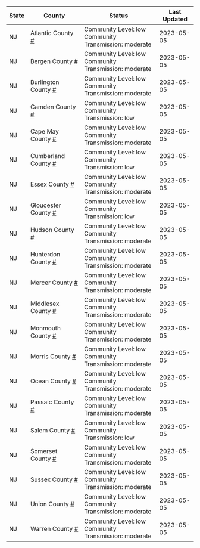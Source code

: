 State | County | Status | Last Updated
--- | --- | --- | --- 
NJ | Atlantic County <a href="#atlantic_county">#</a> | <a name="atlantic_county"></a>Community Level: low<br/>Community Transmission: moderate | 2023-05-05
NJ | Bergen County <a href="#bergen_county">#</a> | <a name="bergen_county"></a>Community Level: low<br/>Community Transmission: moderate | 2023-05-05
NJ | Burlington County <a href="#burlington_county">#</a> | <a name="burlington_county"></a>Community Level: low<br/>Community Transmission: moderate | 2023-05-05
NJ | Camden County <a href="#camden_county">#</a> | <a name="camden_county"></a>Community Level: low<br/>Community Transmission: low | 2023-05-05
NJ | Cape May County <a href="#cape_may_county">#</a> | <a name="cape_may_county"></a>Community Level: low<br/>Community Transmission: moderate | 2023-05-05
NJ | Cumberland County <a href="#cumberland_county">#</a> | <a name="cumberland_county"></a>Community Level: low<br/>Community Transmission: low | 2023-05-05
NJ | Essex County <a href="#essex_county">#</a> | <a name="essex_county"></a>Community Level: low<br/>Community Transmission: moderate | 2023-05-05
NJ | Gloucester County <a href="#gloucester_county">#</a> | <a name="gloucester_county"></a>Community Level: low<br/>Community Transmission: low | 2023-05-05
NJ | Hudson County <a href="#hudson_county">#</a> | <a name="hudson_county"></a>Community Level: low<br/>Community Transmission: moderate | 2023-05-05
NJ | Hunterdon County <a href="#hunterdon_county">#</a> | <a name="hunterdon_county"></a>Community Level: low<br/>Community Transmission: moderate | 2023-05-05
NJ | Mercer County <a href="#mercer_county">#</a> | <a name="mercer_county"></a>Community Level: low<br/>Community Transmission: moderate | 2023-05-05
NJ | Middlesex County <a href="#middlesex_county">#</a> | <a name="middlesex_county"></a>Community Level: low<br/>Community Transmission: moderate | 2023-05-05
NJ | Monmouth County <a href="#monmouth_county">#</a> | <a name="monmouth_county"></a>Community Level: low<br/>Community Transmission: moderate | 2023-05-05
NJ | Morris County <a href="#morris_county">#</a> | <a name="morris_county"></a>Community Level: low<br/>Community Transmission: moderate | 2023-05-05
NJ | Ocean County <a href="#ocean_county">#</a> | <a name="ocean_county"></a>Community Level: low<br/>Community Transmission: moderate | 2023-05-05
NJ | Passaic County <a href="#passaic_county">#</a> | <a name="passaic_county"></a>Community Level: low<br/>Community Transmission: moderate | 2023-05-05
NJ | Salem County <a href="#salem_county">#</a> | <a name="salem_county"></a>Community Level: low<br/>Community Transmission: low | 2023-05-05
NJ | Somerset County <a href="#somerset_county">#</a> | <a name="somerset_county"></a>Community Level: low<br/>Community Transmission: moderate | 2023-05-05
NJ | Sussex County <a href="#sussex_county">#</a> | <a name="sussex_county"></a>Community Level: low<br/>Community Transmission: moderate | 2023-05-05
NJ | Union County <a href="#union_county">#</a> | <a name="union_county"></a>Community Level: low<br/>Community Transmission: moderate | 2023-05-05
NJ | Warren County <a href="#warren_county">#</a> | <a name="warren_county"></a>Community Level: low<br/>Community Transmission: moderate | 2023-05-05
